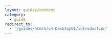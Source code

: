 ```yaml
---
layout: guides/content
category:
  - guide
redirect_to:
  - '/guides/html5/v4-DesktopUI/introduction'
---
```

